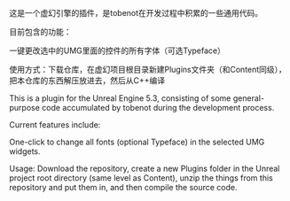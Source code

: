 这是一个虚幻引擎的插件，是tobenot在开发过程中积累的一些通用代码。

目前包含的功能：

一键更改选中的UMG里面的控件的所有字体（可选Typeface）

使用方式：下载仓库，在虚幻项目根目录新建Plugins文件夹（和Content同级），把本仓库的东西解压放进去，然后从C++编译

This is a plugin for the Unreal Engine 5.3, consisting of some general-purpose code accumulated by tobenot during the development process. 

Current features include:

One-click to change all fonts (optional Typeface) in the selected UMG widgets.

Usage: Download the repository, create a new Plugins folder in the Unreal project root directory (same level as Content), unzip the things from this repository and put them in, and then compile the source code.
